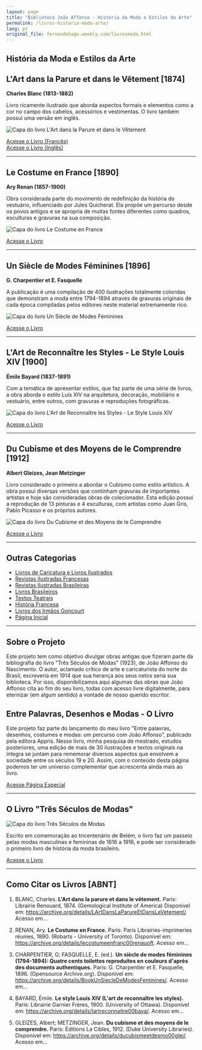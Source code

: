 ```yaml
---
layout: page
title: "Biblioteca João Affonso - História da Moda e Estilos da Arte"
permalink: /livros-historia-moda-arte/
lang: pt
original_file: fernandohage.weebly.com/livrosmoda.html
---
```


## História da Moda e Estilos da Arte

## L'Art dans la Parure et dans le Vêtement [1874]

**Charles Blanc (1813-1882)**

Livro ricamente ilustrado que aborda aspectos formais e elementos como a cor no campo dos cabelos, acessórios e vestimentas. O livro também possui uma versão em inglês.

![Capa do livro L'Art dans la Parure et dans le Vêtement](/assets/images/livros-moda-biblioteca-joao-affonso-01.png)

[Acesse o Livro (Francês)](https://archive.org/details/LArtDansLaParureEtDansLeVetement/)  
[Acesse o Livro (Inglês)](https://archive.org/details/artindressornament00blanrich/)

---

## Le Costume en France [1890]

**Ary Renan (1857-1900)**

Obra considerada parte do movimento de redefinição da história do vestuário, influenciado por Jules Quicherat. Ela propõe um percurso desde os povos antigos e se apropria de muitas fontes diferentes como quadros, esculturas e gravuras na sua composição.

![Capa do livro Le Costume en France](/assets/images/livros-moda-biblioteca-joao-affonso-02.png)

[Acesse o Livro](https://archive.org/details/lecostumeenfranc00renauoft)

---

## Un Siècle de Modes Féminines [1896]

**G. Charpentier et E. Fasquelle**

A publicação é uma compilação de 400 ilustrações totalmente coloridas que demonstram a moda entre 1794-1894 através de gravuras originais de cada época compiladas pelos editores neste material extremamente rico.

![Capa do livro Un Siècle de Modes Féminines](/assets/images/livros-moda-biblioteca-joao-affonso-03.png)

[Acesse o Livro](https://archive.org/details/BookUnSiecleDeModesFeminines/)

---

## L'Art de Reconnaître les Styles - Le Style Louis XIV [1900]

**Émile Bayard (1837-1891)**

Com a temática de apresentar estilos, que faz parte de uma série de livros, a obra aborda o estilo Luís XIV na arquitetura, decoração, mobiliário e vestuário, entre outros, com gravuras e reproduções fotográficas.

![Capa do livro L'Art de Reconnaître les Styles - Le Style Louis XIV](/assets/images/livros-moda-biblioteca-joao-affonso-04.png)

[Acesse o Livro](https://archive.org/details/lartreconnaitre00baya/)

---

## Du Cubisme et des Moyens de le Comprendre [1912]

**Albert Gleizes, Jean Metzinger**

Livro considerado o primeiro a abordar o Cubismo como estilo artístico. A obra possui diversas versões que continham gravuras de importantes artistas e hoje são consideradas obras de colecionador. Esta edição possui a reprodução de 13 pinturas e 4 esculturas, com artistas como Juan Gris, Pablo Picasso e os próprios autores.

![Capa do livro Du Cubisme et des Moyens de le Comprendre](/assets/images/livros-moda-biblioteca-joao-affonso-05.png)

[Acesse o Livro](https://archive.org/details/ducubismeetdesmo00glei/)

---

## Outras Categorias

- [Livros de Caricatura e Livros Ilustrados](livrosgravura.html)
- [Revistas Ilustradas Francesas](revistasfrancesas.html)
- [Revistas Ilustradas Brasileiras](revistasbrasileiras.html)
- [Livros Brasileiros](livrosbrasileirosja.html)
- [Textos Teatrais](livrosteatro.html)
- [História Francesa](livroshistoria.html)
- [Livros dos Irmãos Goncourt](livosgouncourt.html)
- [Página Inicial](biblioteca-joao-affonso.html)

---

## Sobre o Projeto

Este projeto tem como objetivo divulgar obras antigas que fizeram parte da bibliografia do livro "Três Séculos de Modas" (1923), de João Affonso do Nascimento. O autor, aclamado crítico de arte e caricaturista do norte do Brasil, escreveria em 1914 que sua herança aos seus netos seria sua biblioteca. Por isso, disponibilizamos aqui algumas das obras que João Affonso cita ao fim do seu livro, todas com acesso livre digitalmente, para eternizar (em algum sentido) a vontade de nosso querido escritor.

## Entre Palavras, Desenhos e Modas - O Livro

Este projeto faz parte do lançamento do meu livro "Entre palavras, desenhos, costumes e modas: um percurso com João Affonso", publicado pela editora Appris. Nesse livro, minha pesquisa de mestrado, estudos posteriores, uma edição de mais de 30 ilustrações e textos originais na íntegra se juntam para rememorar diversos aspectos que envolvem a sociedade entre os séculos 19 e 20. Assim, com o conteúdo desta página podemos ter um universo complementar que acrescenta ainda mais ao livro.

[Acesse Página Especial](meulivro.html)

---

## O Livro "Três Séculos de Modas"

![Capa do livro Três Séculos de Modas](/assets/images/livros-moda-biblioteca-joao-affonso-06.jpg)

Escrito em comemoração ao tricentenário de Belém, o livro faz um passeio pelas modas masculinas e femininas de 1616 a 1916, e pode ser considerado o primeiro livro de história da moda brasileiro.

[Acesse o Livro](https://digital.bbm.usp.br/handle/bbm/2346)

---

## Como Citar os Livros [ABNT]

1. BLANC, Charles. **L'Art dans la parure et dans le vêtement.** Paris: Librairie Renouard, 1874. (Gemological Institute of America) Disponível em: <https://archive.org/details/LArtDansLaParureEtDansLeVetement/>. Acesso em...

2. RENAN, Ary. **Le Costume en France.** Paris: Paris Librairies-imprimeries réunies, 1890. (Robarts - University of Toronto). Disponível em: <https://archive.org/details/lecostumeenfranc00renauoft>. Acesso em...

3. CHARPENTIER, G; FASQUELLE, E. (ed.). **Un siècle de modes féminines (1794-1894): Quatre cents toilettes reproduites en couleurs d'après des documents authentiques.** Paris: G. Charpentier et E. Fasquelle, 1896. (Opensource Archive.org). Disponível em: <https://archive.org/details/BookUnSiecleDeModesFeminines/>. Acesso em...

4. BAYARD, Émile. **Le style Louis XIV (L'art de reconnaître les styles).** Paris: Librairie Garnier Frères, 1900. (University of Ottawa). Disponível em: <https://archive.org/details/lartreconnaitre00baya/>. Acesso em...

5. GLEIZES, Albert; METZINGER, Jean. **Du cubisme et des moyens de le comprendre.** Paris: Éditions La Cibles, 1912. (Duke University Libraries). Disponível em: <https://archive.org/details/ducubismeetdesmo00glei/>. Acesso em...
